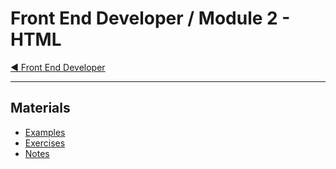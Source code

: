 # Front End Developer / Module 2 - HTML

[:arrow_backward: Front End Developer](/README.md)

---

## Materials

* [Examples](examples/)
* [Exercises](exercises/)
* [Notes](notes.md)
